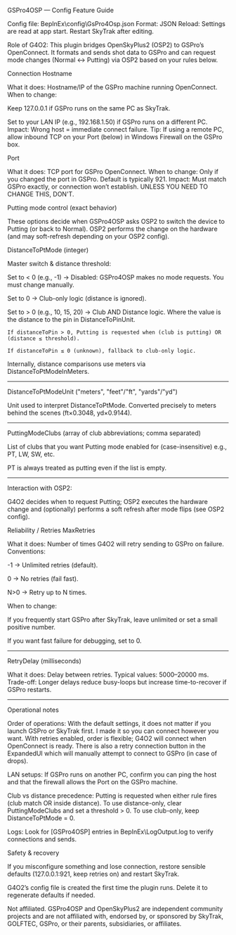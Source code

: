 GSPro4OSP — Config Feature Guide

Config file: BepInEx\config\GsPro4Osp.json
Format: JSON
Reload: Settings are read at app start. Restart SkyTrak after editing.

Role of G4O2: This plugin bridges OpenSkyPlus2 (OSP2) to GSPro’s OpenConnect. It formats and sends shot data to GSPro and can request mode changes (Normal ↔ Putting) via OSP2 based on your rules below.

Connection
Hostname

What it does: Hostname/IP of the GSPro machine running OpenConnect.
When to change:

Keep 127.0.0.1 if GSPro runs on the same PC as SkyTrak.

Set to your LAN IP (e.g., 192.168.1.50) if GSPro runs on a different PC.
Impact: Wrong host = immediate connect failure.
Tip: If using a remote PC, allow inbound TCP on your Port (below) in Windows Firewall on the GSPro box.

Port

What it does: TCP port for GSPro OpenConnect.
When to change: Only if you changed the port in GSPro. Default is typically 921.
Impact: Must match GSPro exactly, or connection won’t establish.
UNLESS YOU NEED TO CHANGE THIS, DON'T.

Putting mode control (exact behavior)

These options decide when GSPro4OSP asks OSP2 to switch the device to Putting (or back to Normal). OSP2 performs the change on the hardware (and may soft-refresh depending on your OSP2 config).

DistanceToPtMode (integer)

Master switch & distance threshold:

Set to < 0 (e.g., -1) → Disabled: GSPro4OSP makes no mode requests. You must change manually.

Set to 0 → Club-only logic (distance is ignored).

Set to > 0 (e.g., 10, 15, 20) → Club AND Distance logic. Where the value is the distance to the pin in DistanceToPinUnit.

    If distanceToPin > 0, Putting is requested when (club is putting) OR (distance ≤ threshold).

    If distanceToPin ≤ 0 (unknown), fallback to club-only logic.

Internally, distance comparisons use meters via DistanceToPtModeInMeters.

--------------------------------------------------------------------------

DistanceToPtModeUnit ("meters", "feet"/"ft", "yards"/"yd")

Unit used to interpret DistanceToPtMode. Converted precisely to meters behind the scenes (ft×0.3048, yd×0.9144).

--------------------------------------------------------------------------

PuttingModeClubs (array of club abbreviations; comma separated)

List of clubs that you want Putting mode enabled for (case-insensitive) e.g., PT, LW, SW, etc.

PT is always treated as putting even if the list is empty. 

--------------------------------------------------------------------------

Interaction with OSP2:

G4O2 decides when to request Putting; OSP2 executes the hardware change and (optionally) performs a soft refresh after mode flips (see OSP2 config).

Reliability / Retries
MaxRetries

What it does: Number of times G4O2 will retry sending to GSPro on failure.
Conventions:

-1 → Unlimited retries (default).

0 → No retries (fail fast).

N>0 → Retry up to N times.

When to change:

If you frequently start GSPro after SkyTrak, leave unlimited or set a small positive number. 

If you want fast failure for debugging, set to 0.

-------------------------------------------------------------------------

RetryDelay (milliseconds)

What it does: Delay between retries.
Typical values: 5000–20000 ms.
Trade-off: Longer delays reduce busy-loops but increase time-to-recover if GSPro restarts.

-------------------------------------------------------------------------

Operational notes

Order of operations: With the default settings, it does not matter if you launch GSPro or SkyTrak first. I made it so you can connect however you want. With retries enabled, order is flexible; G4O2 will connect when OpenConnect is ready. There is also a retry connection button in the ExpandedUI which will manually attempt to connect to GSPro (in case of drops). 

LAN setups: If GSPro runs on another PC, confirm you can ping the host and that the firewall allows the Port on the GSPro machine.

Club vs distance precedence: Putting is requested when either rule fires (club match OR inside distance). To use distance-only, clear PuttingModeClubs and set a threshold > 0. To use club-only, keep DistanceToPtMode = 0.

Logs: Look for [GSPro4OSP] entries in BepInEx\LogOutput.log to verify connections and sends.

Safety & recovery

If you misconfigure something and lose connection, restore sensible defaults (127.0.0.1:921, keep retries on) and restart SkyTrak.

G4O2’s config file is created the first time the plugin runs. Delete it to regenerate defaults if needed.

Not affiliated. GSPro4OSP and OpenSkyPlus2 are independent community projects and are not affiliated with, endorsed by, or sponsored by SkyTrak, GOLFTEC, GSPro, or their parents, subsidiaries, or affiliates.